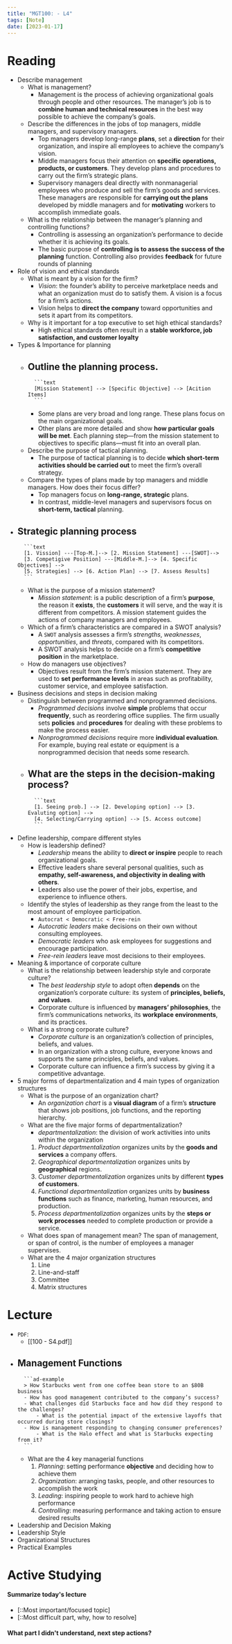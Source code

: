 ```yaml
---
title: "MGT100: - L4"
tags: [Note]
date: [2023-01-17]
---
```



# Reading

- Describe management
    - What is management?
        - Management is the process of achieving organizational goals through people and other resources. The manager’s job is to **combine human and technical resources** in the best way possible to achieve the company’s goals.
    -  Describe the differences in the jobs of top managers, middle managers, and supervisory managers.
        - Top managers develop long-range **plans**, set a **direction** for their organization, and inspire all employees to achieve the company’s vision.
        - Middle managers focus their attention on **specific operations, products, or customers**. They develop plans and procedures to carry out the firm’s strategic plans.
        - Supervisory managers deal directly with nonmanagerial employees who produce and sell the firm’s goods and services. These managers are responsible for **carrying out the plans** developed by middle managers and for **motivating** workers to accomplish immediate goals.
    -  What is the relationship between the manager’s planning and controlling functions?
        - Controlling is assessing an organization’s performance to decide whether it is achieving its goals.
        - The basic purpose of **controlling is to assess the success of the planning** function. Controlling also provides **feedback** for future rounds of planning
- Role of vision and ethical standards
    -  What is meant by a vision for the firm?
        - *Vision*: the founder’s ability to perceive marketplace needs and what an organization must do to satisfy them. A vision is a focus for a firm’s actions.
        - Vision helps to **direct the company** toward opportunities and sets it apart from its competitors.
    - Why is it important for a top executive to set high ethical standards?
        - High ethical standards often result in a **stable workforce, job satisfaction, and customer loyalty**
- Types & Importance for planning
    - Outline the planning process.
        -
            ```text
            [Mission Statement] --> [Specific Objective] --> [Acition Items]
            ```
        - Some plans are very broad and long range. These plans focus on the main organizational goals.
        - Other plans are more detailed and show **how particular goals will be met**. Each planning step—from the mission statement to objectives to specific plans—must fit into an overall plan.
    - Describe the purpose of tactical planning.
        - The purpose of tactical planning is to decide **which short-term activities should be carried out** to meet the firm’s overall strategy.
    - Compare the types of plans made by top managers and middle managers. How does their focus differ?
        - Top managers focus on **long-range, strategic** plans.
        - In contrast, middle-level managers and supervisors focus on **short-term, tactical** planning.
- Strategic planning process
    -
        ```text
        [1. Vission] ---[Top-M.]--> [2. Mission Statement] ---[SWOT]-->
        [3. Competigive Position] ---[Middle-M.]--> [4. Specific Objectives] -->
        [5. Strategies] --> [6. Action Plan] --> [7. Assess Results]
        ```
    - What is the purpose of a mission statement?
        - *Mission statement*: is a public description of a firm’s **purpose**, the reason it **exists**, the **customers** it will serve, and the way it is different from competitors. A mission statement guides the actions of company managers and employees.
    -  Which of a firm’s characteristics are compared in a SWOT analysis?
        - A `SWOT` analysis assesses a firm’s *strengths*, *weaknesses*, *opportunities*, and *threats*, compared with its competitors.
        - A SWOT analysis helps to decide on a firm’s **competitive position** in the marketplace.
    -  How do managers use objectives?
        - Objectives result from the firm’s mission statement. They are used to **set performance levels** in areas such as profitability, customer service, and employee satisfaction.
- Business decisions and steps in decision making
    - Distinguish between programmed and nonprogrammed decisions.
        - *Programmed decisions* involve **simple** problems that occur **frequently**, such as reordering office supplies. The firm usually sets **policies** and **procedures** for dealing with these problems to make the process easier.
        - *Nonprogrammed decisions* require more **individual evaluation**. For example, buying real estate or equipment is a nonprogrammed decision that needs some research.
    - What are the steps in the decision-making process?
        -
            ```text
            [1. Seeing prob.] --> [2. Developing option] --> [3. Evaluting option] -->
            [4. Selecting/Carrying option] --> [5. Access outcome]
            ```
- Define leadership, compare different styles
    - How is leadership defined?
        - *Leadership* means the ability to **direct or inspire** people to reach organizational goals.
        - Effective leaders share several personal qualities, such as **empathy, self-awareness, and objectivity in dealing with others**.
        - Leaders also use the power of their jobs, expertise, and experience to influence others.
    - Identify the styles of leadership as they range from the least to the most amount of employee participation.
        - `Autocrat < Democratic < Free-rein`
        - *Autocratic leaders* make decisions on their own without consulting employees.
        - *Democratic leaders* who ask employees for suggestions and encourage participation.
        - *Free-rein leaders* leave most decisions to their employees.
- Meaning & importance of corporate culture
    - What is the relationship between leadership style and corporate culture?
        - The *best leadership style* to adopt often **depends** on the organization’s corporate culture: its system of **principles, beliefs, and values**.
        - Corporate culture is influenced by **managers’ philosophies**, the firm’s communications networks, its **workplace environments**, and its practices.
    - What is a strong corporate culture?
        - *Corporate culture* is an organization’s collection of principles, beliefs, and values.
        - In an organization with a strong culture, everyone knows and supports the same principles, beliefs, and values.
        - Corporate culture can influence a firm’s success by giving it a competitive advantage.
- 5 major forms of departmentalization and 4 main types of organization structures
    - What is the purpose of an organization chart?
        - An *organization chart* is a **visual diagram** of a firm’s **structure** that shows job positions, job functions, and the reporting hierarchy.
    - What are the five major forms of departmentalization?
        - *departmentalization*: the division of work activities into units within the organization
        1. *Product departmentalization* organizes units by the **goods and services** a company offers.
        2. *Geographical departmentalization* organizes units by **geographical** regions.
        3. *Customer departmentalization* organizes units by different **types of customers**.
        4. *Functional departmentalization* organizes units by **business functions** such as finance, marketing, human resources, and production.
        5. *Process departmentalization* organizes units by the **steps or work processes** needed to complete production or provide a service.
    - What does span of management mean?
        The span of management, or span of control, is the number of employees a manager supervises.
    - What are the 4 major organization structures
        1. Line
        2. Line-and-staff
        3. Committee
        4. Matrix structures

# Lecture

- `PDF`:
    - [[100 - S4.pdf]]
- Management Functions
    -
        ```ad-example
        > How Starbucks went from one coffee bean store to an $80B business
        - How has good management contributed to the company’s success?
        - What challenges did Starbucks face and how did they respond to the challenges?
            - What is the potential impact of the extensive layoffs that occurred during store closings?
        - How is management responding to changing consumer preferences?
            - What is the Halo effect and what is Starbucks expecting from it?
        ```
    - What are the 4 key managerial functions
        1. *Planning*: setting performance **objective** and deciding how to achieve them
        2. *Organization*: arranging tasks, people, and other resources to accomplish the work
        3. *Leading*: inspiring people to work hard to achieve high performance
        4. *Controlling*: measuring performance and taking action to ensure desired results
- Leadership and Decision Making
- Leadership Style
- Organizational Structures
- Practical Examples



# Active Studying

#### Summarize today's lecture

- [::Most important/focused topic]
- [::Most difficult part, why, how to resolve]

#### What part I didn't understand, next step actions?

